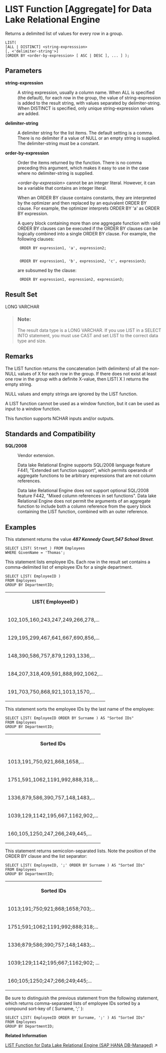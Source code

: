 <!-- loioa2984e5584f21015bddde2495874815d -->

# LIST Function \[Aggregate\] for Data Lake Relational Engine

Returns a delimited list of values for every row in a group.



```
LIST(
[ALL | DISTINCT] <string-expresssion>
[, <'delimiter-string'>]
[ORDER BY <order-by-expression> [ ASC | DESC ], ... ] );
```



<a name="loioa2984e5584f21015bddde2495874815d__LIST_parm1"/>

## Parameters


<dl>
<dt><b>

string-expression

</b></dt>
<dd>

A string expression, usually a column name. When ALL is specified \(the default\), for each row in the group, the value of string-expression is added to the result string, with values separated by delimiter-string. When DISTINCT is specified, only unique string-expression values are added.



</dd><dt><b>

delimiter-string

</b></dt>
<dd>

A delimiter string for the list items. The default setting is a comma. There is no delimiter if a value of NULL or an empty string is supplied. The delimiter-string must be a constant.



</dd><dt><b>

order-by-expression

</b></dt>
<dd>

Order the items returned by the function. There is no comma preceding this argument, which makes it easy to use in the case where no delimiter-string is supplied.

*<order-by-expression\>* cannot be an integer literal. However, it can be a variable that contains an integer literal.

When an ORDER BY clause contains constants, they are interpreted by the optimizer and then replaced by an equivalent ORDER BY clause. For example, the optimizer interprets ORDER BY 'a' as ORDER BY expression.

A query block containing more than one aggregate function with valid ORDER BY clauses can be executed if the ORDER BY clauses can be logically combined into a single ORDER BY clause. For example, the following clauses:

```
 ORDER BY expression1, 'a', expression2; 
```

```

 ORDER BY expression1, 'b', expression2, 'c', expression3; 
```

are subsumed by the clause:

```
 ORDER BY expression1, expression2, expression3; 
```



</dd>
</dl>



<a name="loioa2984e5584f21015bddde2495874815d__LIST_returns1"/>

## Result Set

LONG VARCHAR

> ### Note:  
> The result data type is a LONG VARCHAR. If you use LIST in a SELECT INTO statement, you must use CAST and set LIST to the correct data type and size.



<a name="loioa2984e5584f21015bddde2495874815d__LIST_remarks1"/>

## Remarks

The LIST function returns the concatenation \(with delimiters\) of all the non-NULL values of X for each row in the group. If there does not exist at least one row in the group with a definite X-value, then LIST\( X \) returns the empty string.

NULL values and empty strings are ignored by the LIST function.

A LIST function cannot be used as a window function, but it can be used as input to a window function.

This function supports NCHAR inputs and/or outputs.



<a name="loioa2984e5584f21015bddde2495874815d__LIST_standards1"/>

## Standards and Compatibility


<dl>
<dt><b>

SQL/2008

</b></dt>
<dd>

Vendor extension.

Data lake Relational Engine supports SQL/2008 language feature F441, "Extended set function support", which permits operands of aggregate functions to be arbitrary expressions that are not column references.

Data lake Relational Engine does not support optional SQL/2008 feature F442, "Mixed column references in set functions". Data lake Relational Engine does not permit the arguments of an aggregate function to include both a column reference from the query block containing the LIST function, combined with an outer reference.



</dd>
</dl>



<a name="loioa2984e5584f21015bddde2495874815d__LIST_examples1"/>

## Examples

This statement returns the value ***487 Kennedy Court,547 School Street***.

```
SELECT LIST( Street ) FROM Employees
WHERE GivenName = 'Thomas'; 
```

This statement lists employee IDs. Each row in the result set contains a comma-delimited list of employee IDs for a single department.

```
SELECT LIST( EmployeeID )
FROM Employees
GROUP BY DepartmentID; 
```


<table>
<tr>
<th valign="top">

LIST\( EmployeeID \)

</th>
</tr>
<tr>
<td valign="top">

102,105,160,243,247,249,266,278,...

</td>
</tr>
<tr>
<td valign="top">

129,195,299,467,641,667,690,856,...

</td>
</tr>
<tr>
<td valign="top">

148,390,586,757,879,1293,1336,...

</td>
</tr>
<tr>
<td valign="top">

184,207,318,409,591,888,992,1062,...

</td>
</tr>
<tr>
<td valign="top">

191,703,750,868,921,1013,1570,...

</td>
</tr>
</table>

This statement sorts the employee IDs by the last name of the employee:

```
SELECT LIST( EmployeeID ORDER BY Surname ) AS "Sorted IDs"
FROM Employees
GROUP BY DepartmentID; 
```


<table>
<tr>
<th valign="top">

Sorted IDs

</th>
</tr>
<tr>
<td valign="top">

1013,191,750,921,868,1658,...

</td>
</tr>
<tr>
<td valign="top">

1751,591,1062,1191,992,888,318,...

</td>
</tr>
<tr>
<td valign="top">

1336,879,586,390,757,148,1483,...

</td>
</tr>
<tr>
<td valign="top">

1039,129,1142,195,667,1162,902,...

</td>
</tr>
<tr>
<td valign="top">

160,105,1250,247,266,249,445,...

</td>
</tr>
</table>

This statement returns semicolon-separated lists. Note the position of the ORDER BY clause and the list separator:

```
SELECT LIST( EmployeeID, ';' ORDER BY Surname ) AS "Sorted IDs"
FROM Employees
GROUP BY DepartmentID; 
```


<table>
<tr>
<th valign="top">

Sorted IDs

</th>
</tr>
<tr>
<td valign="top">

1013;191;750;921;868;1658;703;...

</td>
</tr>
<tr>
<td valign="top">

1751;591;1062;1191;992;888;318;...

</td>
</tr>
<tr>
<td valign="top">

1336;879;586;390;757;148;1483;...

</td>
</tr>
<tr>
<td valign="top">

1039;129;1142;195;667;1162;902; ...

</td>
</tr>
<tr>
<td valign="top">

160;105;1250;247;266;249;445;...

</td>
</tr>
</table>

Be sure to distinguish the previous statement from the following statement, which returns comma-separated lists of employee IDs sorted by a compound sort-key of \( Surname, ';' \):

```
SELECT LIST( EmployeeID ORDER BY Surname, ';' ) AS "Sorted IDs"
FROM Employees
GROUP BY DepartmentID; 
```

**Related Information**  


[LIST Function for Data Lake Relational Engine (SAP HANA DB-Managed)](https://help.sap.com/viewer/a898e08b84f21015969fa437e89860c8/2024_3_QRC/en-US/7b4801a3a3a64799b52b9ace7257dfd9.html "Returns a delimited list of values for every row in a group.") :arrow_upper_right:

